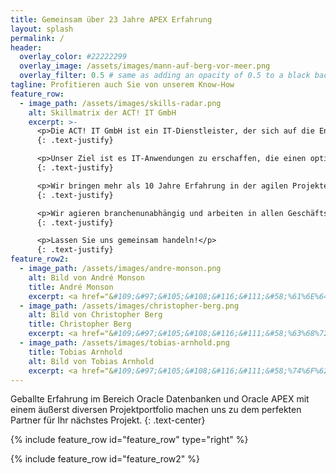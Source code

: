 ```yaml
---
title: Gemeinsam über 23 Jahre APEX Erfahrung
layout: splash
permalink: /
header:
  overlay_color: #22222299
  overlay_image: /assets/images/mann-auf-berg-vor-meer.png
  overlay_filter: 0.5 # same as adding an opacity of 0.5 to a black background
tagline: Profitieren auch Sie von unserem Know-How
feature_row:
  - image_path: /assets/images/skills-radar.png
    alt: Skillmatrix der ACT! IT GmbH
    excerpt: >-
      <p>Die ACT! IT GmbH ist ein IT-Dienstleister, der sich auf die Entwicklung von individuellen Geschäftsanwendungen spezialisiert hat. Die technologische Basis bilden ein Web Frontend mit Anbindung an eine Datenbank. Dabei wird primär die Technologie "Oracle APEX" verwendet.</p>
      {: .text-justify}

      <p>Unser Ziel ist es IT-Anwendungen zu erschaffen, die einen optimalen Nutzen im gegebenen Umfeld bringen. Nicht jede hoch standardisierte Lösung, deckt alle Anforderungen an die unterstützende IT ab. Gemeinsam mit unserem Kunden entwickeln wir in iterativen Zyklen eine Lösung für individuelle Herausforderungen. Die Basis unserer Projekte bilden Sie und kein über viele Jahre ausgearbeitetes Konzept. Die Nähe zu den späteren Anwender:innen und das gemeinsame Vorhaben sind ein wesentlicher Erfolgsfaktor unserer Projekte. Hinzu kommt, dass wir nicht allein die Rolle des Entwicklers einnehmen, sondern auch als Projektleiter und Berater maßgeblich beteiligt sind.</p>
      {: .text-justify}

      <p>Wir bringen mehr als 10 Jahre Erfahrung in der agilen Projektentwicklung mit Oracle APEX mit. Und das gleich dreimal. Wir bieten einen absoluten Mehrwert hinsichtlich Qualität, Ausfallsicherheit und langfristiger Betreuung, da Sie bei uns ein Team bekommen und keinen Einzelkämpfer. Auch wenn es um die Beauftragung eines Einzelnen geht, können wir diesen Mehrwert, durch regelmäßigen internen Austausch sicherstellen.</p>
      {: .text-justify}

      <p>Wir agieren branchenunabhängig und arbeiten in allen Geschäftsbereichen, in denen eine maßgeschneiderte IT-Unterstützung benötigt wird. Wir sind spezialisiert auf Beratung, Entwicklung und Projektmanagement und möchten, dass Sie noch besser werden in dem was Sie tun.</p>
      {: .text-justify}

      <p>Lassen Sie uns gemeinsam handeln!</p>
      {: .text-justify}
feature_row2:
  - image_path: /assets/images/andre-monson.png
    alt: Bild von André Monson
    title: André Monson
    excerpt: <a href="&#109;&#97;&#105;&#108;&#116;&#111;&#58;%61%6E%64%72%65%2E%6D%6F%6E%73%6F%6E%40%61%63%74%2D%69%74%2E%65%75"><span class="codeDirection">ue.ti-tca@</span><span class="displayNone">@example@</span><span class="codeDirection">nosnom.erdna</span></a><br/><span class="codeDirection">3319 2462</span><span class="displayNone">0041 2765</span><span class="codeDirection"> 251 (0) 94+</span>
  - image_path: /assets/images/christopher-berg.png
    alt: Bild von Christopher Berg
    title: Christopher Berg
    excerpt: <a href="&#109;&#97;&#105;&#108;&#116;&#111;&#58;%63%68%72%69%73%74%6F%70%68%65%72%2E%62%65%72%67%40%61%63%74%2D%69%74%2E%65%75"><span class="codeDirection">ue.ti-tca@</span><span class="displayNone">@example@</span><span class="codeDirection">greb.rehpotsirhc</span></a><br/><span class="codeDirection">1740 3262</span><span class="displayNone">0041 2765</span><span class="codeDirection"> 251 (0) 94+</span>
  - image_path: /assets/images/tobias-arnhold.png
    title: Tobias Arnhold
    alt: Bild von Tobias Arnhold
    excerpt: <a href="&#109;&#97;&#105;&#108;&#116;&#111;&#58;%74%6F%62%69%61%73%2E%61%72%6E%68%6F%6C%64%40%61%63%74%2D%69%74%2E%65%75"><span class="codeDirection">ue.ti-tca@</span><span class="displayNone">@example@</span><span class="codeDirection">dlohnra.saibot</span></a><br/><span class="codeDirection">5003 4848</span><span class="displayNone">0041 2765</span><span class="codeDirection"> 751 (0) 94+</span>
---
```

Geballte Erfahrung im Bereich Oracle Datenbanken und Oracle APEX mit einem äußerst diversen Projektportfolio machen uns zu dem perfekten Partner für Ihr nächstes Projekt.
{: .text-center}

{% include feature_row id="feature_row" type="right" %}

{% include feature_row id="feature_row2" %}
